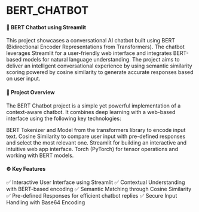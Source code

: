 # BERT_CHATBOT

#### 🧠 BERT Chatbot using Streamlit

This project showcases a conversational AI chatbot built using BERT (Bidirectional Encoder Representations from Transformers). The chatbot leverages Streamlit for a user-friendly web interface and integrates BERT-based models for natural language understanding. The project aims to deliver an intelligent conversational experience by using semantic similarity scoring powered by cosine similarity to generate accurate responses based on user input.

#### 🚀 Project Overview
The BERT Chatbot project is a simple yet powerful implementation of a context-aware chatbot. It combines deep learning with a web-based interface using the following key technologies:

BERT Tokenizer and Model from the transformers library to encode input text.
Cosine Similarity to compare user input with pre-defined responses and select the most relevant one.
Streamlit for building an interactive and intuitive web app interface.
Torch (PyTorch) for tensor operations and working with BERT models.

#### ⚙️ Key Features
✅ Interactive User Interface using Streamlit
✅ Contextual Understanding with BERT-based encoding
✅ Semantic Matching through Cosine Similarity
✅ Pre-defined Responses for efficient chatbot replies
✅ Secure Input Handling with Base64 Encoding
